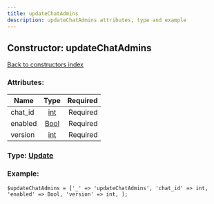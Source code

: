 ```yaml
---
title: updateChatAdmins
description: updateChatAdmins attributes, type and example
---
```

## Constructor: updateChatAdmins  
[Back to constructors index](index.md)



### Attributes:

| Name     |    Type       | Required |
|----------|:-------------:|---------:|
|chat\_id|[int](../types/int.md) | Required|
|enabled|[Bool](../types/Bool.md) | Required|
|version|[int](../types/int.md) | Required|



### Type: [Update](../types/Update.md)


### Example:

```
$updateChatAdmins = ['_' => 'updateChatAdmins', 'chat_id' => int, 'enabled' => Bool, 'version' => int, ];
```  

